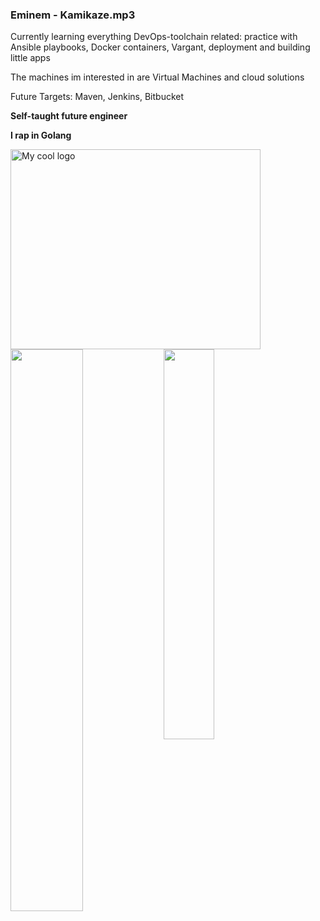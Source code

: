 
### Eminem - Kamikaze.mp3

Currently learning everything DevOps-toolchain related: practice with Ansible playbooks, Docker containers, Vargant, deployment and building little apps 

The machines im interested in are Virtual Machines and cloud solutions 

Future Targets: Maven, Jenkins, Bitbucket


<b> Self-taught future engineer </b>

<b> I rap in Golang </b>

<img src="https://i.imgflip.com/3si37c.jpg" alt="My cool logo" height= "320" width="400"/>


<img align = "left" width = "48%" src = "https://github-readme-stats.vercel.app/api?username=heykamikaze&show_icons=true&theme=tokyonight" />
<img align = "left" width = "40%" src = "https://github-readme-stats.vercel.app/api/top-langs/?username=heykamikaze&layout=compact&theme=tokyonight" /> 
